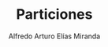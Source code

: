 ---
title: "Particiones"
year: 2018
thumbnail: "assets/img/Logo-ommgto.png"
topic: "Combinatoria"
file: "assets/pdf/Particiones.pdf"
author: "Alfredo Arturo Elías Miranda"
level: "Avanzado - Muy avanzado"
alttext: "Parte y reparte."
---